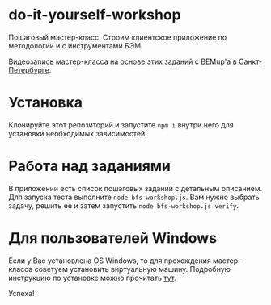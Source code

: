 do-it-yourself-workshop
============

Пошаговый мастер-класс. Строим клиентское приложение по методологии и с инструментами БЭМ.

[Видеозапись мастер-класса на основе этих заданий](http://ru.bem.info/talks/bemup-spb-2014/#Мастер-класс-наоборот-вы-пишете-БЭМ-проект-а-мы-подсказываем--Евгений-Константинов-Дима-Белицкий-Яндекс) с [BEMup'а в Санкт-Петербурге](http://ru.bem.info/talks/bemup-spb-2014/).

Установка
============

Клонируйте этот репозиторий и запустите `npm i` внутри него для установки необходимых зависимостей.

Работа над заданиями
============

В приложении есть список пошаговых заданий с детальным описанием. Для запуска теста выполните `node bfs-workshop.js`. Вам нужно выбрать задачу, решить ее и затем запустить `node bfs-workshop.js verify`.

Для пользователей Windows
============
Если у Вас установлена OS Windows, то для прохождения мастер-класса советуем установить виртуальную машину. Подробную инструкцию по установке можно прочитать [тут](https://github.com/dab/bemup-workshop-vagrant/blob/master/README.ru.md).

Успеха!
